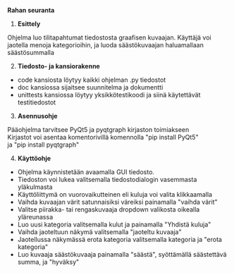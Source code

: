 **Rahan seuranta**

1. **Esittely** 
  
Ohjelma luo tilitapahtumat tiedostosta graafisen kuvaajan. Käyttäjä voi 
jaotella menoja kategorioihin, ja luoda säästökuvaajan haluamallaan 
säästösummalla
  
2. **Tiedosto- ja kansiorakenne**  
- code kansiosta löytyy kaikki ohjelman .py tiedostot  
- doc kansiossa sijaitsee suunnitelma ja dokumentti  
- unittests kansiossa löytyy yksikkötestikoodi ja siinä käytettävät  
testitiedostot
  
3. **Asennusohje**  
  
Pääohjelma tarvitsee PyQt5 ja pyqtgraph kirjaston toimiakseen  
Kirjastot voi asentaa komentorivillä komennolla "pip install PyQt5"  
ja "pip install pyqtgraph"
  
4. **Käyttöohje**  
  
- Ohjelma käynnistetään avaamalla GUI tiedosto.
- Tiedoston voi lukea valitsemalla tiedostodialogin vasemmasta yläkulmasta
- Käyttöliittymä on vuorovaikutteinen eli kuluja voi valita klikkaamalla
- Vaihda kuvaajan värit satunnaisiksi väreiksi painamalla "vaihda värit"
- Valitse piirakka- tai rengaskuvaaja dropdown valikosta oikealla yläreunassa
- Luo uusi kategoria valitsemalla kulut ja painamalla "Yhdistä kuluja"
- Vaihda jaoteltuun näkymä valitsemalla "jaoteltu kuvaaja"
- Jaotellussa näkymässä erota kategoria valitsemalla kategoria ja "erota kategoria"
- Luo kuvaaja säästökuvaaja painamalla "säästä", syöttämällä säästettävä summa, ja "hyväksy"